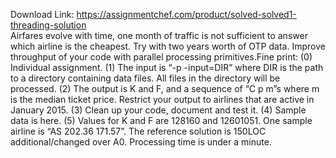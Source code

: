 Download Link: https://assignmentchef.com/product/solved-solved1-threading-solution
<br>
Airfares evolve with time, one month of traffic is not sufficient to answer which airline is the cheapest. Try with two years worth of OTP data. Improve throughput of your code with parallel processing primitives.Fine print: (0) Individual assignment. (1) The input is “-p -input=DIR” where DIR is the path to a directory containing data files. All files in the directory will be processed. (2) The output is K and F, and a sequence of “C p m”s where m is the median ticket price. Restrict your output to airlines that are active in January 2015. (3) Clean up your code, document and test it. (4) Sample data is here. (5) Values for K and F are 128160 and 12601051. One sample airline is “AS 202.36 171.57”. The reference solution is 150LOC additional/changed over A0. Processing time is under a minute.